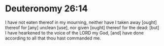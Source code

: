 # Deuteronomy 26:14

I have not eaten thereof in my mourning, neither have I taken away [ought] thereof for [any] unclean [use], nor given [ought] thereof for the dead: [but] I have hearkened to the voice of the LORD my God, [and] have done according to all that thou hast commanded me.